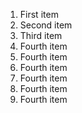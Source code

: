 <ol>
  <li>First item</li>
  <li>Second item</li>
  <li>Third item</li>
  <li>Fourth item</li>
  <li>Fourth item</li>
  <li>Fourth item</li>
  <li>Fourth item</li>
  <li>Fourth item</li>
  <li>Fourth item</li>
  
</ol>
